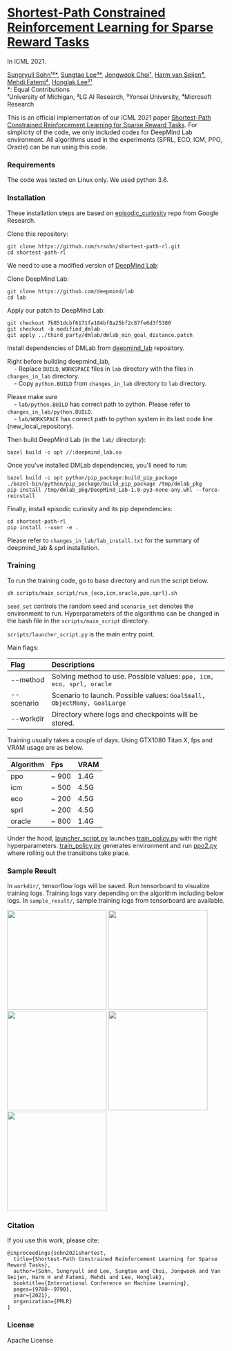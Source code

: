 # [Shortest-Path Constrained Reinforcement Learning for Sparse Reward Tasks](https://arxiv.org/abs/2107.06405)

In ICML 2021.

[Sungryull Sohn¹²*](https://sites.google.com/view/sungryull),
[Sungtae Lee³*](https://sites.google.com/yonsei.ac.kr/sungtae/),
[Jongwook Choi¹](https://wook.kr/),
[Harm van Seijen⁴](https://www.microsoft.com/en-us/research/people/havansei/),
[Mehdi Fatemi⁴](https://www.microsoft.com/en-us/research/people/mefatemi/),
[Honglak Lee²¹](https://web.eecs.umich.edu/~honglak/) <br/>
*: Equal Contributions <br/>
¹University of Michigan, ²LG AI Research, ³Yonsei University, ⁴Microsoft Research <br/>

This is an official implementation of our ICML 2021 paper [Shortest-Path Constrained Reinforcement Learning for Sparse Reward Tasks](https://arxiv.org/abs/2107.06405).
For simplicity of the code, we only included codes for DeepMind Lab environment.
All algorithms used in the experiments (SPRL, ECO, ICM, PPO, Oracle) can be run using this code.

### Requirements

The code was tested on Linux only. We used python 3.6.

### Installation

These installation steps are based on [episodic_curiosity](https://github.com/google-research/episodic-curiosity) repo from Google Research.

Clone this repository:

```shell
git clone https://github.com/srsohn/shortest-path-rl.git
cd shortest-path-rl
```

We need to use a modified version of [DeepMind Lab](https://github.com/deepmind/lab):

Clone DeepMind Lab:

```shell
git clone https://github.com/deepmind/lab 
cd lab
```

Apply our patch to DeepMind Lab:

```shell
git checkout 7b851dcbf6171fa184bf8a25bf2c87fe6d3f5380
git checkout -b modified_dmlab
git apply ../third_party/dmlab/dmlab_min_goal_distance.patch
```

Install dependencies of DMLab from [deepmind_lab](https://github.com/deepmind/lab/blob/master/docs/users/build.md#lua-and-python-dependencies) repository.

Right before building deepmind_lab,
<br />&nbsp;&nbsp;&nbsp; - Replace `BUILD`, `WORKSPACE` files in `lab` directory with the files in `changes_in_lab` directory.
<br />&nbsp;&nbsp;&nbsp; - Copy `python.BUILD` from `changes_in_lab` directory to `lab` directory.

Please make sure
<br />&nbsp;&nbsp;&nbsp; - `lab/python.BUILD` has correct path to python. Please refer to `changes_in_lab/python.BUILD`.
<br />&nbsp;&nbsp;&nbsp; - `lab/WORKSPACE` has correct path to python system in its last code line (new_local_repository).

Then build DeepMind Lab (in the `lab/` directory):
```shell
bazel build -c opt //:deepmind_lab.so
```

Once you've installed DMLab dependencies, you'll need to run:

```shell
bazel build -c opt python/pip_package:build_pip_package
./bazel-bin/python/pip_package/build_pip_package /tmp/dmlab_pkg
pip install /tmp/dmlab_pkg/DeepMind_Lab-1.0-py3-none-any.whl --force-reinstall
```

Finally, install episodic curiosity and its pip dependencies:

```shell
cd shortest-path-rl
pip install --user -e .
```

Please refer to `changes_in_lab/lab_install.txt` for the summary of deepmind_lab & sprl installation.

### Training

To run the training code, go to base directory and run the script below.

```shell
sh scripts/main_script/run_{eco,icm,oracle,ppo,sprl}.sh
```

`seed_set` controls the random seed and `scenario_set` denotes the environment to run. 
Hyperparameters of the algorithms can be changed in the bash file in the `scripts/main_script` directory.

`scripts/launcher_script.py` is the main entry point.

Main flags:

| Flag | Descriptions |
| :----------- | :--------- |
| --method | Solving method to use. Possible values: `ppo, icm, eco, sprl, oracle` |
| --scenario | Scenario to launch. Possible values: `GoalSmall, ObjectMany, GoalLarge` |
| --workdir | Directory where logs and checkpoints will be stored.  |

Training usually takes a couple of days.
Using GTX1080 Titan X, fps and VRAM usage are as below.

| Algorithm | Fps | VRAM |
| :----------- | :--------- | :--------- |
| ppo | ~ 900 | 1.4G |
| icm | ~ 500 | 4.5G |
| eco | ~ 200 | 4.5G |
| sprl | ~ 200 | 4.5G |
| oracle | ~ 800 | 1.4G |

Under the hood,
[launcher_script.py](https://github.com/srsohn/shortest-path-rl/blob/master/scripts/launcher_script.py)
launches
[train_policy.py](https://github.com/srsohn/shortest-path-rl/blob/master/sprl/train_policy.py)
with the right hyperparameters. [train_policy.py](https://github.com/srsohn/shortest-path-rl/blob/master/sprl/train_policy.py) generates environment and run [ppo2.py](https://github.com/srsohn/shortest-path-rl/blob/master/third_party/baselines/ppo2/ppo2.py) where rolling out the transitions take place.

### Sample Result

In `workdir/`, tensorflow logs will be saved. Run tensorboard to visualize training logs.
Training logs vary depending on the algorithm including below logs.
In `sample_result/`, sample training logs from tensorboard are available.

<img src="../master/sample_result/SampleResult_AvgReturn.png?raw=true" width="230"> <img src="../master/sample_result/SampleResult_Bonus.png?raw=true" width="230"> <img src="../master/sample_result/SampleResult_Fps.png?raw=true" width="230"> <img src="../master/sample_result/SampleResult_PolicyLoss.png?raw=true" width="230"> <img src="../master/sample_result/SampleResult_RNetTrainingAcc.png?raw=true" width="230">

### Citation

If you use this work, please cite:

```
@inproceedings{sohn2021shortest,
  title={Shortest-Path Constrained Reinforcement Learning for Sparse Reward Tasks},
  author={Sohn, Sungryull and Lee, Sungtae and Choi, Jongwook and Van Seijen, Harm H and Fatemi, Mehdi and Lee, Honglak},
  booktitle={International Conference on Machine Learning},
  pages={9780--9790},
  year={2021},
  organization={PMLR}
}
```

### License

Apache License
